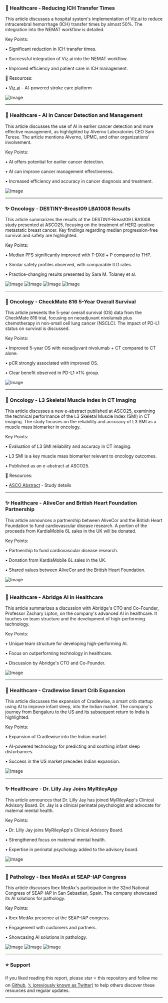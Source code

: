 ### 🤖 Healthcare - Reducing ICH Transfer Times

This article discusses a hospital system's implementation of Viz.ai to reduce intracerebral hemorrhage (ICH) transfer times by almost 50%.  The integration into the NEMAT workflow is detailed.

Key Points:

• Significant reduction in ICH transfer times.


• Successful integration of Viz.ai into the NEMAT workflow.


• Improved efficiency and patient care in ICH management.


🔗 Resources:

• [Viz.ai](https://x.com/viz_ai) - AI-powered stroke care platform


![Image](https://pbs.twimg.com/media/GsicmHqXoAAv371?format=png&name=small)


---

### 🤖 Healthcare - AI in Cancer Detection and Management

This article discusses the use of AI in earlier cancer detection and more effective management, as highlighted by Alverno Laboratories CEO Sam Terese.  The article mentions Alverno, UPMC, and other organizations' involvement.

Key Points:

• AI offers potential for earlier cancer detection.


• AI can improve cancer management effectiveness.


• Increased efficiency and accuracy in cancer diagnosis and treatment.


![Image](https://pbs.twimg.com/media/GsmUq8bXgAAd_5o?format=jpg&name=small)


---

### ✨ Oncology - DESTINY-Breast09 LBA1008 Results

This article summarizes the results of the DESTINY-Breast09 LBA1008 study presented at ASCO25, focusing on the treatment of HER2-positive metastatic breast cancer.  Key findings regarding median progression-free survival and safety are highlighted.

Key Points:

• Median PFS significantly improved with T-DXd + P compared to THP.


• Similar safety profiles observed, with comparable ILD rates.


• Practice-changing results presented by Sara M. Tolaney et al.



![Image](https://pbs.twimg.com/media/GscQYF0XsAA2Ixk?format=jpg&name=360x360)
![Image](https://pbs.twimg.com/media/GscQYGyWIAAd-M-?format=jpg&name=360x360)
![Image](https://pbs.twimg.com/media/GscQYHQWEAAuAnr?format=jpg&name=360x360)
![Image](https://pbs.twimg.com/media/GscQYJDXQAAl0VB?format=jpg&name=360x360)

---

### 🤖 Oncology - CheckMate 816 5-Year Overall Survival

This article presents the 5-year overall survival (OS) data from the CheckMate 816 trial, focusing on neoadjuvant nivolumab plus chemotherapy in non-small cell lung cancer (NSCLC).  The impact of PD-L1 status on survival is discussed.

Key Points:

•  Improved 5-year OS with neoadjuvant nivolumab + CT compared to CT alone.


•  pCR strongly associated with improved OS.


•  Clear benefit observed in PD-L1 ≥1% group.


![Image](https://pbs.twimg.com/media/GscbP_KXwAAB5WX?format=jpg&name=small)

---

### 🤖 Oncology - L3 Skeletal Muscle Index in CT Imaging

This article discusses a new e-abstract published at ASCO25, examining the technical performance of the L3 Skeletal Muscle Index (SMI) in CT imaging. The study focuses on the reliability and accuracy of L3 SMI as a muscle mass biomarker in oncology.

Key Points:

• Evaluation of L3 SMI reliability and accuracy in CT imaging.


• L3 SMI is a key muscle mass biomarker relevant to oncology outcomes.


•  Published as an e-abstract at ASCO25.


🔗 Resources:

• [ASCO Abstract](https://meetings.asco.org/abstracts-presentations/245306) -  Study details


---

### ✨ Healthcare - AliveCor and British Heart Foundation Partnership

This article announces a partnership between AliveCor and the British Heart Foundation to fund cardiovascular disease research.  A portion of the proceeds from KardiaMobile 6L sales in the UK will be donated.

Key Points:

•  Partnership to fund cardiovascular disease research.


•  Donation from KardiaMobile 6L sales in the UK.


•  Shared values between AliveCor and the British Heart Foundation.


![Image](https://pbs.twimg.com/media/GscafuEbMAA0rco?format=jpg&name=small)

---

### 🤖 Healthcare - Abridge AI in Healthcare

This article summarizes a discussion with Abridge's CTO and Co-Founder, Professor Zachary Lipton, on the company's advanced AI in healthcare.  It touches on team structure and the development of high-performing technology.

Key Points:

•  Unique team structure for developing high-performing AI.


•  Focus on outperforming technology in healthcare.


•  Discussion by Abridge's CTO and Co-Founder.


![Image](https://pbs.twimg.com/amplify_video_thumb/1929532279207976960/img/6xWHFfIpuXuqM2xo.jpg)

---

### 🚀  Healthcare - Cradlewise Smart Crib Expansion

This article discusses the expansion of Cradlewise, a smart crib startup using AI to improve infant sleep, into the Indian market.  The company's journey from Bengaluru to the US and its subsequent return to India is highlighted.

Key Points:

• Expansion of Cradlewise into the Indian market.


• AI-powered technology for predicting and soothing infant sleep disturbances.


• Success in the US market precedes Indian expansion.


![Image](https://pbs.twimg.com/media/GpnD0nTaUAAevh9?format=png&name=small)

---

### ✨  Healthcare - Dr. Lilly Jay Joins MyRileyApp

This article announces that Dr. Lilly Jay has joined MyRileyApp's Clinical Advisory Board.  Dr. Jay is a clinical perinatal psychologist and advocate for maternal mental health.

Key Points:

• Dr. Lilly Jay joins MyRileyApp's Clinical Advisory Board.


•  Strengthened focus on maternal mental health.


•  Expertise in perinatal psychology added to the advisory board.



![Image](https://pbs.twimg.com/media/GsD87AmaUAUnXVz?format=jpg&name=small)

---

### 🤖 Pathology - Ibex MedAx at SEAP-IAP Congress

This article discusses Ibex MedAx's participation in the 32nd National Congress of SEAP-IAP in San Sebastian, Spain. The company showcased its AI solutions for pathology.

Key Points:

•  Ibex MedAx presence at the SEAP-IAP congress.


•  Engagement with customers and partners.


•  Showcasing AI solutions in pathology.



![Image](https://pbs.twimg.com/media/GsCJIkDWUAA-CPs?format=jpg&name=small)
![Image](https://pbs.twimg.com/media/GsCJI5HXYAAeA-s?format=jpg&name=360x360)
![Image](https://pbs.twimg.com/media/GsCJJM5XkAASrSl?format=jpg&name=small)


---

### ⭐️ Support

If you liked reading this report, please star ⭐️ this repository and follow me on [Github](https://github.com/Drix10), [𝕏 (previously known as Twitter)](https://x.com/DRIX_10_) to help others discover these resources and regular updates.

---